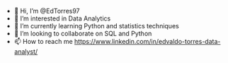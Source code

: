 - 👋 Hi, I’m @EdTorres97
- 👀 I’m interested in Data Analytics
- 🌱 I’m currently learning Python and statistics techniques 
- 💞️ I’m looking to collaborate on SQL and Python
- 📫 How to reach me https://www.linkedin.com/in/edvaldo-torres-data-analyst/

<!---
EdTorres97/EdTorres97 is a ✨ special ✨ repository because its `README.md` (this file) appears on your GitHub profile.
You can click the Preview link to take a look at your changes.
--->

